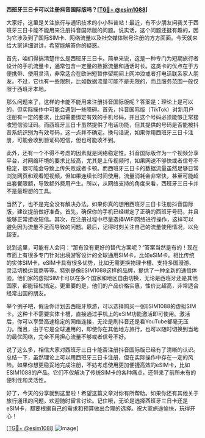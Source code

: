 **西班牙三日卡可以注册抖音国际版吗？[[TG💪+ @esim1088](https://t.me/s/esim1088)]**

大家好，这里是关注旅行与通讯技术的小小科普站！最近，有不少朋友问我关于西班牙三日卡能不能用来注册抖音国际版的问题。说实话，这个问题还挺有趣的，因为它涉及到了国际SIM卡、网络流量以及社交媒体账号注册的方方面面。今天就来给大家详细讲讲，希望能解答你的疑惑。

首先，咱们得搞清楚什么是西班牙三日卡。简单来说，这是一种专门为短期旅行者设计的手机流量卡，通常包含一定量的数据流量和通话时长。这类卡的优点在于方便携带、使用灵活，非常适合在欧洲短暂停留期间上网冲浪或者打电话联系家人朋友。不过，它也有一些限制，比如数据流量可能不是无限的，而且服务范围一般仅限于西班牙本地。

那么问题来了，这样的卡能不能用来注册抖音国际版呢？答案是：理论上是可以的，但实际操作中可能会遇到一些障碍。首先，抖音国际版（TikTok）对新用户注册有一定的要求，比如需要绑定有效的手机号码，并且这个号码必须能够正常接收短信验证码。而西班牙三日卡虽然提供了电话功能，但其提供的号码是否能被抖音系统识别为有效号码，这一点并不确定。换句话说，如果你用西班牙三日卡注册，可能会收到验证码短信，但也可能收不到。

此外，还有一个不得不考虑的因素就是网络稳定性。抖音国际版作为一个视频分享平台，对网络环境的要求比较高，尤其是上传视频时，如果网速不够快或者信号不稳定，很可能会导致上传失败或者卡顿。而西班牙三日卡的数据流量虽然足够日常浏览网页和观看短视频，但如果连续长时间使用，流量消耗会非常快，甚至可能超出套餐限额，导致额外费用产生。所以，从网络支持的角度来看，西班牙三日卡并不是最理想的工具。

当然了，也不是完全没有解决办法。如果你真的想用西班牙三日卡注册抖音国际版，建议提前做好准备。首先，确保你的手机已经绑定了正确的西班牙号码，并且能够正常接收短信。其次，在注册过程中尽量选择WiFi网络进行操作，这样可以避免因为流量不足而导致的问题。最后，记得时刻关注自己的流量使用情况，以免超支。

说到这里，可能有人会问：“那有没有更好的替代方案呢？”答案当然是有的！现在市面上有很多专门针对出境游客设计的全球通用SIM卡，比如eSIM卡。相比传统的实体SIM卡，eSIM卡具有很多优势，比如无需更换物理卡槽、支持多国漫游、灵活切换运营商等等。特别是像ESIM1088这样的品牌，提供了一种全新的通信体验。他们家的虚拟SIM卡可以在多个国家和地区自由切换，无论是西班牙还是其他国家，都能轻松搞定。更重要的是，他们的产品价格实惠，性价比超高，非常适合经常出国的朋友。

举个例子吧，假设你计划去西班牙旅游，可以选择购买一张ESIM1088的虚拟SIM卡。这种卡不需要实体卡槽，直接通过手机上的eSIM功能激活即可使用。激活后，你可以享受高速稳定的网络连接，无论是刷抖音还是看YouTube都毫无压力。而且，由于它是全球通用的，即使你在其他地方旅行，也可以随时切换到当地的最优网络，完全不用担心流量不够或者信号不好。

说了这么多，相信大家对西班牙三日卡能否注册抖音国际版已经有了清晰的认识。总结一下，虽然理论上可以用西班牙三日卡注册，但在实际操作中存在一定的风险。如果你想更稳妥地完成注册，不妨考虑使用更加便捷高效的eSIM卡，比如ESIM1088的产品。它们不仅解决了传统SIM卡的各种痛点，还带来了前所未有的便利性和灵活性。

好了，今天的分享就到这里啦！希望这篇文章对你有所帮助。如果你还有其他关于旅行通讯的问题，欢迎随时留言讨论。记住哦，无论是选择西班牙三日卡还是eSIM卡，都要根据自己的需求和预算做出合理的选择。祝大家旅途愉快，玩得开心！

[[TG💪+ @esim1088](https://t.me/s/esim1088) ![Image](https://i.postimg.cc/4NQfJmqS/Snipaste-2025-05-13-00-14-12.png)]